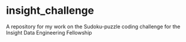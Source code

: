 insight_challenge
=================

A repository for my work on the Sudoku-puzzle coding challenge for the Insight Data Engineering Fellowship
